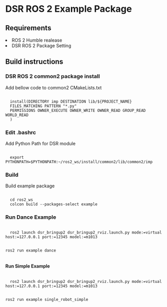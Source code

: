 <!-- DSR Test Package Description -->
<h1> DSR ROS 2 Example Package </h1>
<h2> Requirements </h2>
<li> ROS 2 Humble realease </li>
<li> DSR ROS 2 Package Setting </li>
<h2> Build instructions </h2>
<h3> DSR ROS 2 common2 package install </h3>
Add bellow code to common2 CMakeLists.txt
<pre><code>
  install(DIRECTORY imp DESTINATION lib/${PROJECT_NAME}
  FILES_MATCHING PATTERN "*.py"
  PERMISSIONS OWNER_EXECUTE OWNER_WRITE OWNER_READ GROUP_READ WORLD_READ
  )
</code></pre>
<h3> Edit .bashrc </h3>
Add Python Path for DSR module
<pre><code>
  export PYTHONPATH=$PYTHONPATH:~/ros2_ws/install/common2/lib/common2/imp
</code></pre>
<h3> Build </h3>
Build example package
<pre><code>
  cd ros2_ws
  colcon build --packages-select example
</code></pre>
<h3> Run Dance Example </h3>
<pre><code>
  ros2 launch dsr_bringup2 dsr_bringup2_rviz.launch.py mode:=virtual host:=127.0.0.1 port:=12345 model:=m1013

  ros2 run example dance
</code></pre>
<h4> Run Simple Example </h4>
<pre><code>
  ros2 launch dsr_bringup2 dsr_bringup2_rviz.launch.py mode:=virtual host:=127.0.0.1 port:=12345 model:=m1013
  
  ros2 run example single_robot_simple
</code></pre>
